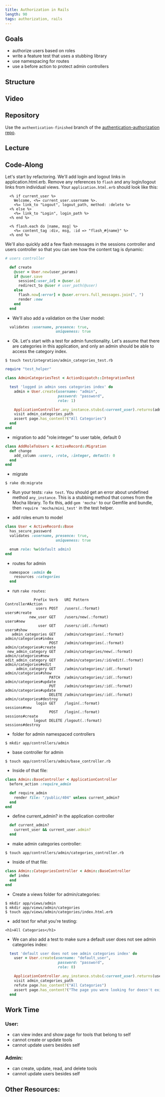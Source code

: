 ```yaml
---
title: Authorization in Rails
length: 90
tags: authorization, rails
---
```


## Goals

* authorize users based on roles
* write a feature test that uses a stubbing library
* use namespacing for routes
* use a before action to protect admin controllers

## Structure

## Video

## Repository

Use the `authentication-finished` branch of the [authentication-authorization repo](https://github.com/turingschool-examples/authentication-authorization). 

## Lecture

## Code-Along

Let's start by refactoring. We'll add login and logout links in application.html.erb. Remove any references to `flash` and any login/logout links from individual views. Your `application.html.erb` should look like this:

```erb
  <% if current_user %>
    Welcome, <%= current_user.username %>.
    <%= link_to "Logout", logout_path, method: :delete %>
  <% else %>
    <%= link_to "Login", login_path %>
  <% end %>

  <% flash.each do |name, msg| %>
    <%= content_tag :div, msg, :id => "flash_#{name}" %>
  <% end %>
```

We'll also quickly add a few flash messages in the sessions controller and users controller so that you can see how the content tag is dynamic:

```ruby
# users controller

  def create
    @user = User.new(user_params)
    if @user.save
      session[:user_id] = @user.id
      redirect_to @user # user_path(@user)
    else
      flash.now[:error] = @user.errors.full_messages.join(", ")
      render :new
    end
  end
```

* We'll also add a validation on the User model:

```ruby
  validates :username, presence: true, 
                       uniqueness: true
```

* Ok. Let's start with a test for admin functionality. Let's assume that there are categories in this application, and only an admin should be able to access the category index.

```
$ touch test/integration/admin_categories_test.rb
```

```ruby
require "test_helper"

class AdminCategoriesTest < ActionDispatch::IntegrationTest

  test 'logged in admin sees categories index' do
    admin = User.create(username: "admin",
                        password: "password",
                        role: 1)

    ApplicationController.any_instance.stubs(:current_user).returns(admin)
    visit admin_categories_path
    assert page.has_content?("All Categories")
  end
end
```

* migration to add "role:integer" to user table, default 0

```ruby
class AddRoleToUsers < ActiveRecord::Migration
  def change
    add_column :users, :role, :integer, default: 0
  end
end
```

* migrate

```
$ rake db:migrate
```

* Run your tests: `rake test`. You should get an error about undefined method `any_instance`. This is a stubbing method that comes from the Mocha library. To fix this, add `gem 'mocha'` to our Gemfile and bundle, then `require 'mocha/mini_test'` in the test helper. 

* add roles enum to model

```ruby
class User < ActiveRecord::Base
  has_secure_password
  validates :username, presence: true, 
                       uniqueness: true

  enum role: %w(default admin)
end
```

* routes for admin

```ruby
  namespace :admin do
    resources :categories
  end
```

* run `rake routes`:

```
             Prefix Verb   URI Pattern                          Controller#Action
              users POST   /users(.:format)                     users#create
           new_user GET    /users/new(.:format)                 users#new
               user GET    /users/:id(.:format)                 users#show
   admin_categories GET    /admin/categories(.:format)          admin/categories#index
                    POST   /admin/categories(.:format)          admin/categories#create
 new_admin_category GET    /admin/categories/new(.:format)      admin/categories#new
edit_admin_category GET    /admin/categories/:id/edit(.:format) admin/categories#edit
     admin_category GET    /admin/categories/:id(.:format)      admin/categories#show
                    PATCH  /admin/categories/:id(.:format)      admin/categories#update
                    PUT    /admin/categories/:id(.:format)      admin/categories#update
                    DELETE /admin/categories/:id(.:format)      admin/categories#destroy
              login GET    /login(.:format)                     sessions#new
                    POST   /login(.:format)                     sessions#create
             logout DELETE /logout(.:format)                    sessions#destroy
```

* folder for admin namespaced controllers

```
$ mkdir app/controllers/admin
```

* base controller for admin

```
$ touch app/controllers/admin/base_controller.rb
```

* Inside of that file:

```ruby
class Admin::BaseController < ApplicationController
  before_action :require_admin

  def require_admin
    render file: "/public/404" unless current_admin? 
  end
end
```

* define current_admin? in the application controller

```ruby
  def current_admin?
    current_user && current_user.admin?
  end
```

* make admin categories controller:

```
$ touch app/controllers/admin/categories_controller.rb
```

* Inside of that file:

```ruby
class Admin::CategoriesController < Admin::BaseController
  def index
  end
end
```

* Create a views folder for admin/categories:

```
$ mkdir app/views/admin
$ mkdir app/views/admin/categories
$ touch app/views/admin/categories/index.html.erb
```

* add text for what you're testing:

```erb
<h1>All Categories</h1>
```

* We can also add a test to make sure a default user does not see admin categories index:

```ruby
  test 'default user does not see admin categories index' do
    user = User.create(username: "default_user",
                        password: "password",
                        role: 0)

    ApplicationController.any_instance.stubs(:current_user).returns(user)
    visit admin_categories_path
    refute page.has_content?("All Categories")
    assert page.has_content?("The page you were looking for doesn't exist.")
  end
```

## Work Time

### User: 
* can view index and show page for tools that belong to self
* cannot create or update tools
* cannot update users besides self


### Admin: 
* can create, update, read, and delete tools
* cannot update users besides self

## Other Resources:
